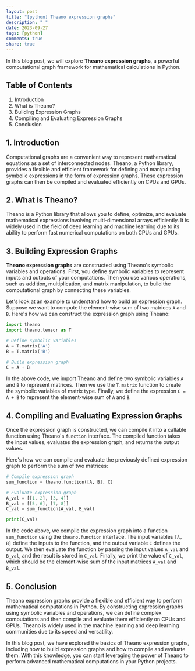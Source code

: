 ```yaml
---
layout: post
title: "[python] Theano expression graphs"
description: " "
date: 2023-09-27
tags: [python]
comments: true
share: true
---
```


In this blog post, we will explore **Theano expression graphs**, a powerful computational graph framework for mathematical calculations in Python.

## Table of Contents
1. Introduction
2. What is Theano?
3. Building Expression Graphs
4. Compiling and Evaluating Expression Graphs
5. Conclusion

## 1. Introduction
Computational graphs are a convenient way to represent mathematical equations as a set of interconnected nodes. Theano, a Python library, provides a flexible and efficient framework for defining and manipulating symbolic expressions in the form of expression graphs. These expression graphs can then be compiled and evaluated efficiently on CPUs and GPUs.

## 2. What is Theano?
Theano is a Python library that allows you to define, optimize, and evaluate mathematical expressions involving multi-dimensional arrays efficiently. It is widely used in the field of deep learning and machine learning due to its ability to perform fast numerical computations on both CPUs and GPUs.

## 3. Building Expression Graphs
**Theano expression graphs** are constructed using Theano's symbolic variables and operations. First, you define symbolic variables to represent inputs and outputs of your computations. Then you use various operations, such as addition, multiplication, and matrix manipulation, to build the computational graph by connecting these variables.

Let's look at an example to understand how to build an expression graph. Suppose we want to compute the element-wise sum of two matrices `A` and `B`. Here's how we can construct the expression graph using Theano:

```python
import theano
import theano.tensor as T

# Define symbolic variables
A = T.matrix('A')
B = T.matrix('B')

# Build expression graph
C = A + B
```

In the above code, we import Theano and define two symbolic variables `A` and `B` to represent matrices. Then we use the `T.matrix` function to create the symbolic variables of matrix type. Finally, we define the expression `C = A + B` to represent the element-wise sum of `A` and `B`.

## 4. Compiling and Evaluating Expression Graphs
Once the expression graph is constructed, we can compile it into a callable function using Theano's `function` interface. The compiled function takes the input values, evaluates the expression graph, and returns the output values.

Here's how we can compile and evaluate the previously defined expression graph to perform the sum of two matrices:

```python
# Compile expression graph
sum_function = theano.function([A, B], C)

# Evaluate expression graph
A_val = [[1, 2], [3, 4]]
B_val = [[5, 6], [7, 8]]
C_val = sum_function(A_val, B_val)

print(C_val)
```

In the code above, we compile the expression graph into a function `sum_function` using the `theano.function` interface. The input variables `[A, B]` define the inputs to the function, and the output variable `C` defines the output. We then evaluate the function by passing the input values `A_val` and `B_val`, and the result is stored in `C_val`. Finally, we print the value of `C_val`, which should be the element-wise sum of the input matrices `A_val` and `B_val`.

## 5. Conclusion
Theano expression graphs provide a flexible and efficient way to perform mathematical computations in Python. By constructing expression graphs using symbolic variables and operations, we can define complex computations and then compile and evaluate them efficiently on CPUs and GPUs. Theano is widely used in the machine learning and deep learning communities due to its speed and versatility.

In this blog post, we have explored the basics of Theano expression graphs, including how to build expression graphs and how to compile and evaluate them. With this knowledge, you can start leveraging the power of Theano to perform advanced mathematical computations in your Python projects.